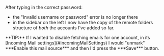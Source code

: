 After typing in the correct password:

+ the "Invalid username or password" error is no longer there
+ in the sidebar on the left I now have the copy of the remote folders structure of *both* the accounts I've added so far.


<div class="lightblue_frame">**TIP:** If I wanted to disable fetching emails for one account, in its [Incoming Mail settings](#IncomingMailSettings) I would "unmark" ***Enable this mail source*** and then I'd press the ***Save*** button.</div>
